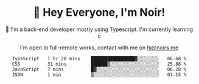 <div align="center">

<h1 align="center">👋 Hey Everyone, I'm Noir! </h1>
  

 🎉  I'm a back-end developer mostly using Typescript. I'm currently learning c

   
<p align="center">

  I'm open to full-remote works, contact with me on [hi@noirs.me](mailto:hi@noirs.me)
 
 </p>
   

  
<!--START_SECTION:waka-->

```text
TypeScript   1 hr 20 mins    ████████████████▓░░░░░░░░   66.68 %
CSS          31 mins         ██████▒░░░░░░░░░░░░░░░░░░   25.88 %
JavaScript   7 mins          █▓░░░░░░░░░░░░░░░░░░░░░░░   06.28 %
JSON         1 min           ▒░░░░░░░░░░░░░░░░░░░░░░░░   01.15 %
```

<!--END_SECTION:waka-->
